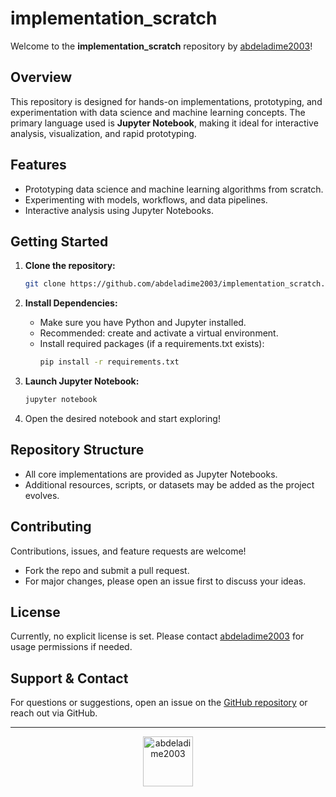 # implementation_scratch

Welcome to the **implementation_scratch** repository by [abdeladime2003](https://github.com/abdeladime2003)!

## Overview

This repository is designed for hands-on implementations, prototyping, and experimentation with data science and machine learning concepts. The primary language used is **Jupyter Notebook**, making it ideal for interactive analysis, visualization, and rapid prototyping.

## Features

- Prototyping data science and machine learning algorithms from scratch.
- Experimenting with models, workflows, and data pipelines.
- Interactive analysis using Jupyter Notebooks.

## Getting Started

1. **Clone the repository:**
   ```bash
   git clone https://github.com/abdeladime2003/implementation_scratch.git
   ```

2. **Install Dependencies:**
   - Make sure you have Python and Jupyter installed.
   - Recommended: create and activate a virtual environment.
   - Install required packages (if a requirements.txt exists):
     ```bash
     pip install -r requirements.txt
     ```

3. **Launch Jupyter Notebook:**
   ```bash
   jupyter notebook
   ```

4. Open the desired notebook and start exploring!

## Repository Structure

- All core implementations are provided as Jupyter Notebooks.
- Additional resources, scripts, or datasets may be added as the project evolves.

## Contributing

Contributions, issues, and feature requests are welcome!
- Fork the repo and submit a pull request.
- For major changes, please open an issue first to discuss your ideas.

## License

Currently, no explicit license is set. Please contact [abdeladime2003](https://github.com/abdeladime2003) for usage permissions if needed.

## Support & Contact

For questions or suggestions, open an issue on the [GitHub repository](https://github.com/abdeladime2003/implementation_scratch) or reach out via GitHub.

---

<p align="center">
  <a href="https://github.com/abdeladime2003">
    <img src="https://avatars.githubusercontent.com/u/147805959?v=4" width="80" alt="abdeladime2003" />
  </a>
</p>
